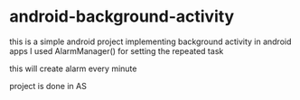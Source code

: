 # android-background-activity

this is a simple android project implementing background activity in android apps
I used AlarmManager() for setting the repeated task

this will create alarm every minute

project is done in AS
